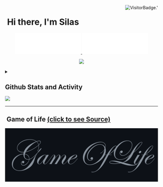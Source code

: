 <!-- Profile Views -->
<img align="right" alt="VisitorBadge.'" src="https://hits.seeyoufarm.com/api/count/incr/badge.svg?url=https%3A%2F%2Fgithub.com%2FSilenZcience&count_bg=%2336BCF7&title_bg=%23555555&icon=&icon_color=%23E7E7E7&title=PROFILE+VIEWS&edge_flat=false" />

# [&#x200B;](#) Hi there, I'm Silas

<!-- Username -->
<p align="center">
	<a href="https://github.com/SilenZcience/SilenZcience/blame/main/CSS_UsernameDark.svg#gh-dark-mode-only">
      <img width="43.2%" alt="Username in CSS" src="./CSS_UsernameDark.svg#gh-dark-mode-only">
	</a>
	<a href="https://github.com/SilenZcience/SilenZcience/blame/main/CSS_UsernameBright.svg#gh-light-mode-only">
      <img width="43.2%" alt="Username in CSS" src="./CSS_UsernameBright.svg#gh-light-mode-only">
    </a>	
</p>

<!-- Messages -->
<p align="center">
	<img src="https://readme-typing-svg.demolab.com/?lines=Hi,+I'm+Silas.;Student+at+Heinrich-Heine-University.;&center=true&width=500&height=50" /> 
</p>

<!-- Statistic Details -->
<details>

<summary>
<h2><a href="#">&#x200B;</a>Github Stats and Activity</h2>
<img src="https://media4.giphy.com/media/MIGbtLZoVjbl0bYbAd/giphy.gif?cid=ecf05e472t2h0i8d7dcjaoau9iqtchhr899hxmpxzzgc7lyw&rid=giphy.gif" width="30" />
</summary>



<details open>
<summary><h2><a href="#">&#x200B;</a>🔥 Streak Stats</h2></summary>
<p align="center">
	<!-- Github Streak -->
	<a href="https://github.com/SilenZcience#gh-dark-mode-only">
		<img height="192px" alt="SilenZcience' Streak" src="https://streak-stats.demolab.com/?user=SilenZcience&theme=radical&hide_border=true#gh-dark-mode-only" />
	</a>
	<a href="https://github.com/SilenZcience#gh-light-mode-only">
		<img height="192px" alt="SilenZcience' Streak" src="https://streak-stats.demolab.com/?user=SilenZcience&theme=vue&hide_border=true#gh-light-mode-only" />
	</a>
</p>
</details>

<details open>
<summary><h2><a href="#">&#x200B;</a>💻 GitHub Profile Stats</h2></summary>
<p align="center">
    <!-- Github Stats -->
	<!-- language Stats -->
	<a href="https://github.com/SilenZcience#gh-dark-mode-only">
		<img height="192px" alt="SilenZcience' Github Stats" src="https://github-readme-stats-sigma-red.vercel.app/api?username=SilenZcience&show_icons=true&include_all_commits=true&hide=issues,contribs&count_private=true&theme=radical&hide_border=true#gh-dark-mode-only">
		<img height="192px" alt="SilenZcience' Top Languages" src="https://github-readme-stats-sigma-red.vercel.app/api/top-langs/?username=SilenZcience&langs_count=8&theme=radical&hide_border=true&include_all_commits=true&count_private=true&layout=compact&hide=Makefile,Batchfile,HTML#gh-dark-mode-only">
	</a>
	<a href="https://github.com/SilenZcience#gh-light-mode-only">
		<img height="192px" alt="SilenZcience' Github Stats" src="https://github-readme-stats-sigma-red.vercel.app/api?username=SilenZcience&show_icons=true&include_all_commits=true&hide=issues,contribs&count_private=true&theme=vue&hide_border=true#gh-light-mode-only">
		<img height="192px" alt="SilenZcience' Top Languages" src="https://github-readme-stats-sigma-red.vercel.app/api/top-langs/?username=SilenZcience&langs_count=8&theme=vue&hide_border=true&include_all_commits=true&count_private=true&layout=compact&hide=Makefile,Batchfile,HTML#gh-light-mode-only">
	</a>
</p>


<p align="center">
	<!-- Contribution Graph -->
	<a href="https://github.com/SilenZcience#gh-dark-mode-only">
		<img alt="SilenZcience' Contribution Graph" width="765px" src="https://github-readme-activity-graph.vercel.app/graph?username=SilenZcience&custom_title=Silas+Kraume's%20Contribution%20Graph&theme=merko&bg_color=141321&hide_border=true&line=d83a7d&point=f7d747#gh-dark-mode-only">
	</a>
	<a href="https://github.com/SilenZcience#gh-light-mode-only">
		<img alt="SilenZcience' Contribution Graph" width="765px" src="https://github-readme-activity-graph.vercel.app/graph?username=SilenZcience&custom_title=Silas+Kraume's%20Contribution%20Graph&theme=vue&bg_color=fffefe&hide_border=true&point=28394a#gh-light-mode-only">
	</a>
</p>
</details>

<details>
<summary>⚡ Recent GitHub Activity</summary>
  
<!--START_SECTION:activity-->
1. 🚀 Published release [V1.9.0 2024.09.05](https://github.com/SilenZcience/cat_win/releases/tag/v1.9.0) in [SilenZcience/cat_win](https://github.com/SilenZcience/cat_win)
2. 🚀 Published release [V1.8.5 2024.08.24](https://github.com/SilenZcience/cat_win/releases/tag/v1.8.5) in [SilenZcience/cat_win](https://github.com/SilenZcience/cat_win)
3. 🗣 Commented on [#4](https://github.com/shawwn/supports-color-python/issues/4#issuecomment-2294508291) in [shawwn/supports-color-python](https://github.com/shawwn/supports-color-python)
4. 💪 Opened PR [#6](https://github.com/shawwn/supports-color-python/pull/6) in [shawwn/supports-color-python](https://github.com/shawwn/supports-color-python)
5. 🗣 Commented on [#4](https://github.com/shawwn/supports-color-python/issues/4#issuecomment-2287106081) in [shawwn/supports-color-python](https://github.com/shawwn/supports-color-python)
<!--END_SECTION:activity-->

</details>
</details>

- - - -
## [&#x200B;](#) Game of Life <a href="https://github.com/SilenZcience/GameOfLifeAction/blob/main/GameOfLife/GameOfLife.py">(click to see Source)</a>
<!-- GameOfLife -->
<a href="https://github.com/SilenZcience/GameOfLifeAction/blob/main/GameOfLife/GameOfLife.py">
	<img alt="Game of Life" src="./GameOfLife/Transition.gif">
</a> 
